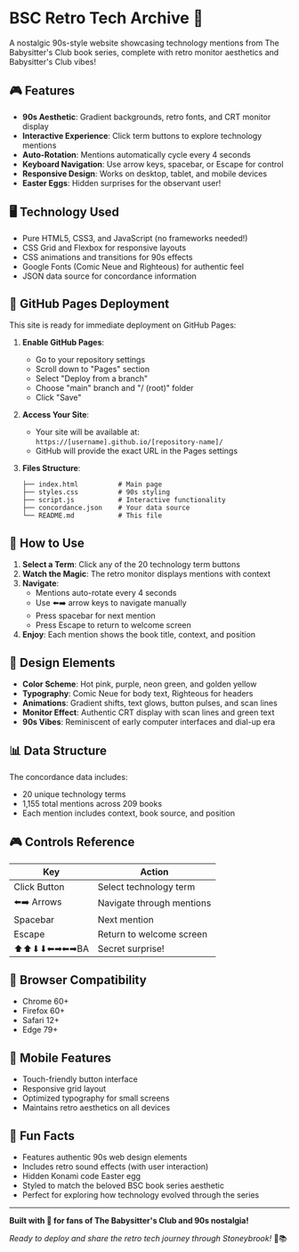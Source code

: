 # BSC Retro Tech Archive 🌟

A nostalgic 90s-style website showcasing technology mentions from The Babysitter's Club book series, complete with retro monitor aesthetics and Babysitter's Club vibes!

## 🎮 Features

- **90s Aesthetic**: Gradient backgrounds, retro fonts, and CRT monitor display
- **Interactive Experience**: Click term buttons to explore technology mentions
- **Auto-Rotation**: Mentions automatically cycle every 4 seconds
- **Keyboard Navigation**: Use arrow keys, spacebar, or Escape for control
- **Responsive Design**: Works on desktop, tablet, and mobile devices
- **Easter Eggs**: Hidden surprises for the observant user!

## 🖥️ Technology Used

- Pure HTML5, CSS3, and JavaScript (no frameworks needed!)
- CSS Grid and Flexbox for responsive layouts
- CSS animations and transitions for 90s effects
- Google Fonts (Comic Neue and Righteous) for authentic feel
- JSON data source for concordance information

## 🚀 GitHub Pages Deployment

This site is ready for immediate deployment on GitHub Pages:

1. **Enable GitHub Pages**:
   - Go to your repository settings
   - Scroll down to "Pages" section
   - Select "Deploy from a branch"
   - Choose "main" branch and "/ (root)" folder
   - Click "Save"

2. **Access Your Site**:
   - Your site will be available at: `https://[username].github.io/[repository-name]/`
   - GitHub will provide the exact URL in the Pages settings

3. **Files Structure**:
   ```
   ├── index.html          # Main page
   ├── styles.css          # 90s styling
   ├── script.js           # Interactive functionality
   ├── concordance.json    # Your data source
   └── README.md           # This file
   ```

## 🎯 How to Use

1. **Select a Term**: Click any of the 20 technology term buttons
2. **Watch the Magic**: The retro monitor displays mentions with context
3. **Navigate**: 
   - Mentions auto-rotate every 4 seconds
   - Use ⬅️➡️ arrow keys to navigate manually
   - Press spacebar for next mention
   - Press Escape to return to welcome screen
4. **Enjoy**: Each mention shows the book title, context, and position

## 🎨 Design Elements

- **Color Scheme**: Hot pink, purple, neon green, and golden yellow
- **Typography**: Comic Neue for body text, Righteous for headers
- **Animations**: Gradient shifts, text glows, button pulses, and scan lines
- **Monitor Effect**: Authentic CRT display with scan lines and green text
- **90s Vibes**: Reminiscent of early computer interfaces and dial-up era

## 📊 Data Structure

The concordance data includes:
- 20 unique technology terms
- 1,155 total mentions across 209 books
- Each mention includes context, book source, and position

## 🎮 Controls Reference

| Key | Action |
|-----|--------|
| Click Button | Select technology term |
| ⬅️➡️ Arrows | Navigate through mentions |
| Spacebar | Next mention |
| Escape | Return to welcome screen |
| ⬆⬆⬇⬇⬅➡⬅➡BA | Secret surprise! |

## 🌟 Browser Compatibility

- Chrome 60+
- Firefox 60+
- Safari 12+
- Edge 79+

## 📱 Mobile Features

- Touch-friendly button interface
- Responsive grid layout
- Optimized typography for small screens
- Maintains retro aesthetics on all devices

## 🎪 Fun Facts

- Features authentic 90s web design elements
- Includes retro sound effects (with user interaction)
- Hidden Konami code Easter egg
- Styled to match the beloved BSC book series aesthetic
- Perfect for exploring how technology evolved through the series

---

**Built with 💖 for fans of The Babysitter's Club and 90s nostalgia!**

*Ready to deploy and share the retro tech journey through Stoneybrook!* 🏡📚
